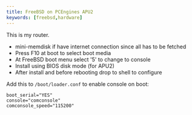 ```yaml
---
title: FreeBSD on PCEngines APU2
keywords: [freebsd,hardware]
---
```


This is my router.

- mini-memdisk if have internet connection since all has to be fetched
- Press F10 at boot to select boot media
- At FreeBSD boot menu select '5' to change to console
- Install using BIOS disk mode (for APU2)
- After install and before rebooting drop to shell to configure

Add this to `/boot/loader.conf` to enable console on boot:

```
boot_serial="YES"
console="comconsole"
comconsole_speed="115200"
```
